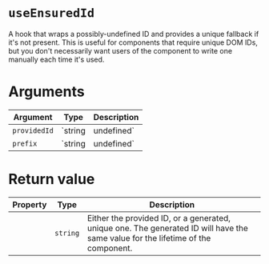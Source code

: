 # `useEnsuredId`

A hook that wraps a possibly-undefined ID and provides a unique fallback if
it's not present. This is useful for components that require unique DOM IDs,
but you don't necessarily want users of the component to write one manually
each time it's used.

# Arguments

| Argument     | Type                 | Description                                                                                          |
| ------------ | -------------------- | ---------------------------------------------------------------------------------------------------- |
| `providedId` | `string | undefined` | If provided, this string will be used as the return value.                                           |
| `prefix`     | `string | undefined` | Defaults to `"natural-selection"`. This string will be suffixed with a number to form generated IDs. |

# Return value

| Property | Type     | Description                                                                                                                      |
| -------- | -------- | -------------------------------------------------------------------------------------------------------------------------------- |
|          | `string` | Either the provided ID, or a generated, unique one. The generated ID will have the same value for the lifetime of the component. |

